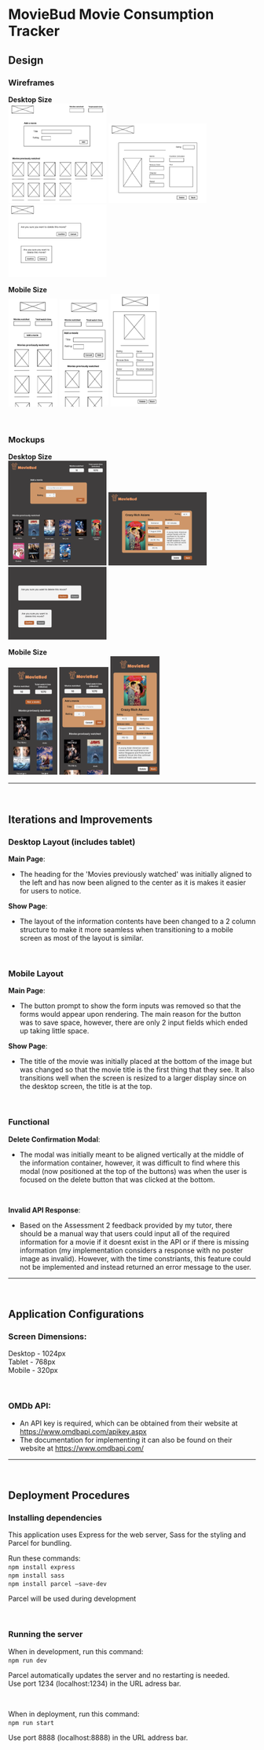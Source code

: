 # MovieBud Movie Consumption Tracker

## Design
### Wireframes
**Desktop Size** <br>
<img src='assets/wireframe-1.png' alt='wireframe desktop main page' width='200'>
<img src='assets/wireframe-2.png' alt='wireframe desktop show page' width='200'>
<img src='assets/wireframe-3.png' alt='wireframe delete confirmation modals' width='200'>
<br>

**Mobile Size** <br>
<img src='assets/wireframe-4.png' alt='wireframe mobile main page with form closed' width='100'>
<img src='assets/wireframe-5.png' alt='wireframe mobile main page with form open' width='100'>
<img src='assets/wireframe-6.png' alt='wireframe mobile show page' width='100'>

<br>

### Mockups
**Desktop Size** <br>
<img src='assets/mockup-1.png' alt='mockup desktop main page' width='200'>
<img src='assets/mockup-2.png' alt='mockup desktop show page' width='200'>
<img src='assets/mockup-3.png' alt='mockup delete confirmation modals' width='200'>

**Mobile Size** <br>
<img src='assets/mockup-4.png' alt='mockup mobile main page with form closed' width='100'>
<img src='assets/mockup-5.png' alt='mockup mobile show page with form open' width='100'>
<img src='assets/mockup-6.png' alt='mockup mobile show page' width='100'>

<hr>
<br>

## Iterations and Improvements
### Desktop Layout (includes tablet)
**Main Page**: <br>
- The heading for the 'Movies previously watched' was initially aligned to the left and has now been aligned to the center as it is makes it easier for users to notice.

**Show Page**: <br>
- The layout of the information contents have been changed to a 2 column structure to make it more seamless when transitioning to a mobile screen as most of the layout is similar.

<br>

### Mobile Layout
**Main Page**: <br>
- The button prompt to show the form inputs was removed so that the forms would appear upon rendering. The main reason for the button was to save space, however, there are only 2 input fields which ended up taking little space.

**Show Page**: <br>
- The title of the movie was initially placed at the bottom of the image but was changed so that the movie title is the first thing that they see. It also transitions well when the screen is resized to a larger display since on the desktop screen, the title is at the top.

<br>

### Functional
**Delete Confirmation Modal**: <br>
- The modal was initially meant to be aligned vertically at the middle of the information container, however, it was difficult to find where this modal (now positioned at the top of the buttons) was when the user is focused on the delete button that was clicked at the bottom.

<br>

**Invalid API Response**: <br>
- Based on the Assessment 2 feedback provided by my tutor, there should be a manual way that users could input all of the required information for a movie if it doesnt exist in the API or if there is missing information (my implementation considers a response with no poster image as invalid). However, with the time constriants, this feature could not be implemented and instead returned an error message to the user.

<hr>
<br>

## Application Configurations
### Screen Dimensions:
Desktop - 1024px <br>
Tablet - 768px <br>
Mobile - 320px

<br>

### OMDb API: 
- An API key is required, which can be obtained from their website at https://www.omdbapi.com/apikey.aspx
- The documentation for implementing it can also be found on their website at https://www.omdbapi.com/

<hr>
<br>

## Deployment Procedures
### Installing dependencies
This application uses Express for the web server, Sass for the styling and Parcel for bundling.

Run these commands: <br>
``npm install express`` <br>
``npm install sass`` <br>
``npm install parcel –save-dev`` <br>

Parcel will be used during development

<br>

### Running the server
When in development, run this command:
<br>
``npm run dev`` 
<br>

Parcel automatically updates the server and no restarting is needed. <br>
Use port 1234 (localhost:1234) in the URL adress bar.

<br>

When in deployment, run this command:
<br>
``npm run start`` 
<br>

Use port 8888 (localhost:8888) in the URL address bar.